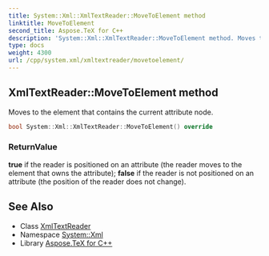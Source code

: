 ```yaml
---
title: System::Xml::XmlTextReader::MoveToElement method
linktitle: MoveToElement
second_title: Aspose.TeX for C++
description: 'System::Xml::XmlTextReader::MoveToElement method. Moves to the element that contains the current attribute node in C++.'
type: docs
weight: 4300
url: /cpp/system.xml/xmltextreader/movetoelement/
---
```

## XmlTextReader::MoveToElement method


Moves to the element that contains the current attribute node.

```cpp
bool System::Xml::XmlTextReader::MoveToElement() override
```


### ReturnValue

**true** if the reader is positioned on an attribute (the reader moves to the element that owns the attribute); **false** if the reader is not positioned on an attribute (the position of the reader does not change).

## See Also

* Class [XmlTextReader](../)
* Namespace [System::Xml](../../)
* Library [Aspose.TeX for C++](../../../)
